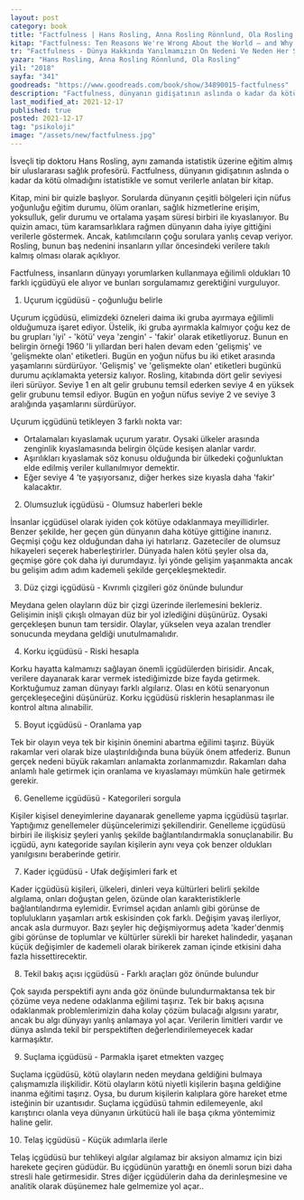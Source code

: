 ```yaml
---
layout: post
category: book
title: "Factfulness | Hans Rosling, Anna Rosling Rönnlund, Ola Rosling (Kitap)"
kitap: "Factfulness: Ten Reasons We're Wrong About the World – and Why Things Are Better Than You Think"
tr: "Factfulness - Dünya Hakkında Yanılmamızın On Nedeni Ve Neden Her Şey Aslında Sandığınızdan Daha İyi"
yazar: "Hans Rosling, Anna Rosling Rönnlund, Ola Rosling"
yil: "2018"
sayfa: "341"
goodreads: "https://www.goodreads.com/book/show/34890015-factfulness"
description: "Factfulness, dünyanın gidişatının aslında o kadar da kötü olmadığını istatistikle ve somut verilerle anlatan bir kitap."
last_modified_at: 2021-12-17
published: true
posted: 2021-12-17
tag: "psikoloji"
image: "/assets/new/factfulness.jpg"
---
```


İsveçli tip doktoru Hans Rosling, aynı zamanda istatistik üzerine eğitim almış bir uluslararası sağlık profesörü. Factfulness, dünyanın gidişatının aslında o kadar da kötü olmadığını istatistikle ve somut verilerle anlatan bir kitap.

Kitap, mini bir quizle başlıyor. Sorularda dünyanın çeşitli bölgeleri için nüfus yoğunluğu eğitim durumu, ölüm oranları, sağlık hizmetlerine erişim, yoksulluk, gelir durumu ve ortalama yaşam süresi birbiri ile kıyaslanıyor. Bu quizin amacı, tüm karamsarlıklara rağmen dünyanın daha iyiye gittiğini verilerle göstermek. Ancak, katılımcıların çoğu sorulara yanlış cevap veriyor. Rosling, bunun baş nedenini insanların yıllar öncesindeki verilere takılı kalmış olması olarak açıklıyor.

Factfulness, insanların dünyayı yorumlarken kullanmaya eğilimli oldukları 10 farklı içgüdüyü ele alıyor ve bunları sorgulamamız gerektiğini vurguluyor.

1. Uçurum içgüdüsü - çoğunluğu belirle

Uçurum içgüdüsü, elimizdeki özneleri daima iki gruba ayırmaya eğilimli olduğumuza işaret ediyor. Üstelik, iki gruba ayırmakla kalmıyor çoğu kez de bu grupları 'iyi' - 'kötü' veya 'zengin' - 'fakir' olarak etiketliyoruz. Bunun en belirgin örneği 1960 'li yıllardan beri halen devam eden 'gelişmiş' ve 'gelişmekte olan' etiketleri. Bugün en yoğun nüfus bu iki etiket arasında yaşamlarını sürdürüyor. 'Gelişmiş' ve 'gelişmekte olan' etiketleri bugünkü durumu açıklamakta yetersiz kalıyor. Rosling, kitabında dört gelir seviyesi ileri sürüyor. Seviye 1 en alt gelir grubunu temsil ederken seviye 4 en yüksek gelir grubunu temsil ediyor. Bugün en yoğun nüfus seviye 2 ve seviye 3 aralığında yaşamlarını sürdürüyor.

Uçurum içgüdünü tetikleyen 3 farklı nokta var:
- Ortalamaları kıyaslamak uçurum yaratır. Oysaki ülkeler arasında zenginlik kıyaslamasında belirgin ölçüde kesişen alanlar vardır.
- Aşırılıkları kıyaslamak söz konusu olduğunda bir ülkedeki çoğunluktan elde edilmiş veriler kullanılmıyor demektir.
- Eğer seviye 4 'te yaşıyorsanız, diğer herkes size kıyasla daha 'fakir' kalacaktır.

2. Olumsuzluk içgüdüsü - Olumsuz haberleri bekle

İnsanlar içgüdüsel olarak iyiden çok kötüye odaklanmaya meyillidirler. Benzer şekilde, her geçen gün dünyanın daha kötüye gittiğine inanırız. Geçmişi çoğu kez olduğundan daha iyi hatırlarız. Gazeteciler de olumsuz hikayeleri seçerek haberleştirirler. Dünyada halen kötü şeyler olsa da, geçmişe göre çok daha iyi durumdayız. İyi yönde gelişim yaşanmakta ancak bu gelişim adım adım kademeli şekilde gerçekleşmektedir.

3. Düz çizgi içgüdüsü - Kıvrımlı çizgileri göz önünde bulundur

Meydana gelen olayların düz bir çizgi üzerinde ilerlemesini bekleriz. Gelişimin inişli çıkışlı olmayan düz bir yol izlediğini düşünürüz. Oysaki gerçekleşen bunun tam tersidir. Olaylar, yükselen veya azalan trendler sonucunda meydana geldiği unutulmamalıdır.

4. Korku içgüdüsü - Riski hesapla

Korku hayatta kalmamızı sağlayan önemli içgüdülerden birisidir. Ancak, verilere dayanarak karar vermek istediğimizde bize fayda getirmek. Korktuğumuz zaman dünyayı farklı algılarız. Olası en kötü senaryonun gerçekleşeceğini düşünürüz. Korku içgüdüsü risklerin hesaplanması ile kontrol altına alınabilir.

5. Boyut içgüdüsü - Oranlama yap

Tek bir olayın veya tek bir kişinin önemini abartma eğilimi taşırız. Büyük rakamlar veri olarak bize ulaştırıldığında buna büyük önem atfederiz. Bunun gerçek nedeni büyük rakamları anlamakta zorlanmamızdır. Rakamları daha anlamlı hale getirmek için oranlama ve kıyaslamayı mümkün hale getirmek gerekir.

6. Genelleme içgüdüsü - Kategorileri sorgula

Kişiler kişisel deneyimlerine dayanarak genelleme yapma içgüdüsü taşırlar. Yaptığımız genellemeler düşüncelerimizi şekillendirir. Genelleme içgüdüsü birbiri ile ilişkisiz şeyleri yanlış şekilde bağlantılandırmakla sonuçlanabilir. Bu içgüdü, aynı kategoride sayılan kişilerin aynı veya çok benzer oldukları yanılgısını beraberinde getirir.

7. Kader içgüdüsü - Ufak değişimleri fark et

Kader içgüdüsü kişileri, ülkeleri, dinleri veya kültürleri belirli şekilde algılama, onları doğuştan gelen, özünde olan karakteristiklerle bağlantılandırma eylemidir. Evrimsel açıdan anlamlı gibi görünse de toplulukların yaşamları artık eskisinden çok farklı. Değişim yavaş ilerliyor, ancak asla durmuyor. Bazı şeyler hiç değişmiyormuş adeta 'kader'denmiş gibi görünse de toplumlar ve kültürler sürekli bir hareket halindedir, yaşanan küçük değişimler de kademeli olarak birikerek zaman içinde etkisini daha fazla hissettirecektir.

8. Tekil bakış açısı içgüdüsü - Farklı araçları göz önünde bulundur

Çok sayıda perspektifi aynı anda göz önünde bulundurmaktansa tek bir çözüme veya nedene odaklanma eğilimi taşırız. Tek bir bakış açısına odaklanmak problemlerimizin daha kolay çözüm bulacağı algısını yaratır, ancak bu algı dünyayı yanlış anlamaya yol açar. Verilerin limitleri vardır ve dünya aslında tekil bir perspektiften değerlendirilemeyecek kadar karmaşıktır.

9. Suçlama içgüdüsü - Parmakla işaret etmekten vazgeç

Suçlama içgüdüsü, kötü olayların neden meydana geldiğini bulmaya çalışmamızla ilişkilidir. Kötü olayların kötü niyetli kişilerin başına geldiğine inanma eğitimi taşırız. Oysa, bu durum kişilerin kalıplara göre hareket etme isteğinin bir uzantısıdır. Suçlama içgüdüsü tahmin edilemeyenle, akıl karıştırıcı olanla veya dünyanın ürkütücü hali ile başa çıkma yöntemimiz haline gelir.

10. Telaş içgüdüsü - Küçük adımlarla ilerle

Telaş içgüdüsü bur tehlikeyi algılar algılamaz bir aksiyon almamız için bizi harekete geçiren güdüdür. Bu içgüdünün yarattığı en önemli sorun bizi daha stresli hale getirmesidir. Stres diğer içgüdülerin daha da derinleşmesine ve analitik olarak düşünemez hale gelmemize yol açar.. 
